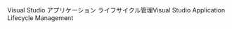 <span data-ttu-id="47884-101">Visual Studio アプリケーション ライフサイクル管理</span><span class="sxs-lookup"><span data-stu-id="47884-101">Visual Studio Application Lifecycle Management</span></span>
